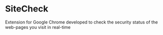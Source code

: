 # SiteCheck
Extension for Google Chrome developed to check the security status of the web-pages you visit in real-time
